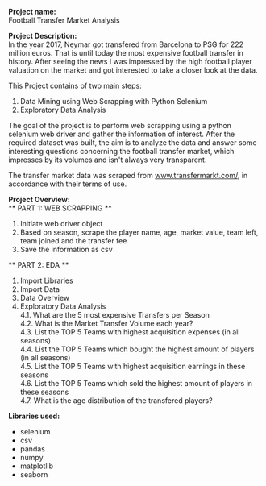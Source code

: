 **Project name:**  
Football Transfer Market Analysis

**Project Description:**  
In the year 2017, Neymar got transfered from Barcelona to PSG for 222 million euros. That is until today the most expensive football transfer in history. After seeing the news
I was impressed by the high football player valuation on the market and got interested to take a closer look at the data. 

This Project contains of two main steps: 
1) Data Mining using Web Scrapping with Python Selenium
2) Exploratory Data Analysis

The goal of the project is to perform web scrapping using a python selenium web driver and gather the information of interest. After the required dataset was built, the aim is 
to analyze the data and answer some interesting questions concerning the football transfer market, which impresses by its volumes and isn't always very transparent.

The transfer market data was scraped from www.transfermarkt.com/, in accordance with their terms of use.


**Project Overview:**  
** PART 1: WEB SCRAPPING **  
1. Initiate web driver object
2. Based on season, scrape the player name, age, market value, team left, team joined and the transfer fee
3. Save the information as csv


** PART 2: EDA **  
1. Import Libraries
2. Import Data
3. Data Overview
4. Exploratory Data Analysis  
4.1. What are the 5 most expensive Transfers per Season  
4.2. What is the Market Transfer Volume each year?  
4.3. List the TOP 5 Teams with highest acquisition expenses (in all seasons)  
4.4. List the TOP 5 Teams which bought the highest amount of players (in all seasons)  
4.5. List the TOP 5 Teams with highest acquisition earnings in these seasons  
4.6. List the TOP 5 Teams which sold the highest amount of players in these seasons  
4.7. What is the age distribution of the transfered players?  


**Libraries used:**
* selenium
* csv
* pandas
* numpy
* matplotlib
* seaborn

